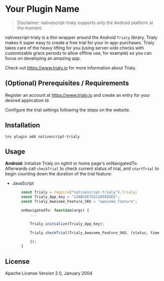 # Your Plugin Name

> Disclaimer: nativescript-trialy supports only the Android platform at the moment.

nativescript-trialy is a thin wrapper around the Android `Trialy` library. Trialy makes it super easy to create a free trial for your in-app-purchases. Trialy takes care of the heavy lifting for you (using server-side checks with customizable grace periods to allow offline use, for example) so you can focus on developing an amazing app.

Check out https://www.trialy.io for more information about Trialy.

## (Optional) Prerequisites / Requirements

Register an account at https://www.trialy.io and create an entry for your desired application Id.

Configure the trial settings following the steps on the website.

## Installation

```shell
tns plugin add nativescript-trialy
```

## Usage 

**Android:**
Initialize Trialy on *ngInit* or home page's onNavigatedTo. Afterwards call `checkTrial` to check current status of trial, and `startTrial` to begin counting down the duration of the trial feature: 
* JavaScript  
    ```Javascript
        const Trialy = require("nativescript-trialy").Trialy;
        const Trialy_App_key = "12ABCDE7GS12899ZGEG";
        const Trialy_Awesome_Feature_SKU = "awesome_feature";

        onNavigatedTo: function(args) {
            ...

            Trialy.initialize(Trialy_App_key);

            Trialy.checkTrial(Trialy_Awesome_Feature_SKU, (status, timeLeft) => {

            });
        }
    ```

## License

Apache License Version 2.0, January 2004
